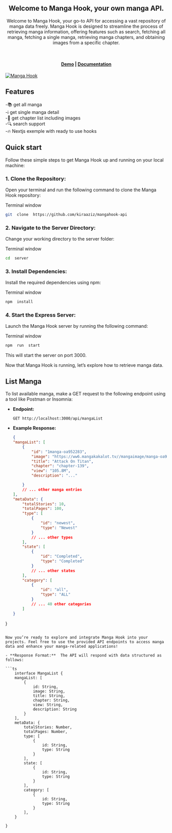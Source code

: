 
<div align="center">
  <h2>
   Welcome to Manga Hook, your own manga API. </br>
  </h2>
  <p>
  Welcome to Manga Hook, your go-to API for accessing a vast repository of manga data freely. Manga Hook is designed to streamline the process of retrieving manga information, offering features such as search, fetching all manga, fetching a single manga, retrieving manga chapters, and obtaining images from a specific chapter.
  </p>
  <br />

</div>
<h4 align="center">
  <a href="https://mangahook.vercel.app">Demo</a> |
  <a href="https://mangahook-api.vercel.app">Documentation</a>
</h4>

<a href="https://mangahook.vercel.app" target="_blank" rel="noopener">
  <picture>
    <img alt="Manga Hook" src="https://mangahook-api.vercel.app/screenshot/list.png" />
  </picture>
</a>

## Features

-📚 get all manga <br/>
-ℹ️ get single manga detail <br/>
-📖 get chapter list including images <br/>
-🔍 search support <br/>
-🔥 Nextjs exemple with ready to use hooks <br/>

## Quick start

Follow these simple steps to get Manga Hook up and running on your local machine:

### 1.  **Clone the Repository:**

Open your terminal and run the following command to clone the Manga Hook repository:

Terminal window

```bash
git  clone  https://github.com/kiraaziz/mangahook-api
```

### 2.  **Navigate to the Server Directory:**

Change your working directory to the server folder:

Terminal window

```bash
cd  server
```

### 3.  **Install Dependencies:**

Install the required dependencies using npm:

Terminal window

```bash
npm  install
```

### 4.  **Start the Express Server:**

Launch the Manga Hook server by running the following command:

Terminal window

```bash
npm  run  start
```

This will start the server on port 3000.

Now that Manga Hook is running, let’s explore how to retrieve manga data.

## List Manga

To list available manga, make a GET request to the following endpoint using a tool like Postman or Insomnia:

- **Endpoint:**

    ```http
    GET http://localhost:3000/api/mangaList
    ```

- **Example Response:**

    ```json
    {
    "mangaList": [
        {
            "id": "1manga-oa952283",
            "image": "https://ww6.mangakakalot.tv//mangaimage/manga-oa952283.jpg",
            "title": "Attack On Titan",
            "chapter": "chapter-139",
            "view": "105.8M",
            "description": "..."

        }
        // ... other manga entries
    ],
    "metaData": {
        "totalStories": 10,
        "totalPages": 100,
        "type": [
            {
                "id": "newest",
                "type": "Newest"
            }
            // ... other types
        ],
        "state": [
            {
                "id": "Completed",
                "type": "Completed"
            }
            // ... other states
        ],
        "category": [
            {
                "id": "all",
                "type": "ALL"
            }
            // ... 40 other categories
        ]
    }

}


```

Now you’re ready to explore and integrate Manga Hook into your projects. Feel free to use the provided API endpoints to access manga data and enhance your manga-related applications!

- **Response Format:**  The API will respond with data structured as follows:

```ts
    interface MangaList {
    mangaList: [
        {
            id: String,
            image: String,
            title: String,
            chapter: String,
            view: String,
            description: String
        }
    ],
    metaData: {
        totalStories: Number,
        totalPages: Number,
        type: [
            {
                id: String,
                type: String
            }
        ],
        state: [
            {
                id: String,
                type: String
            }
        ],
        category: [
            {
                id: String,
                type: String
            }
        ],
    }

}
```
